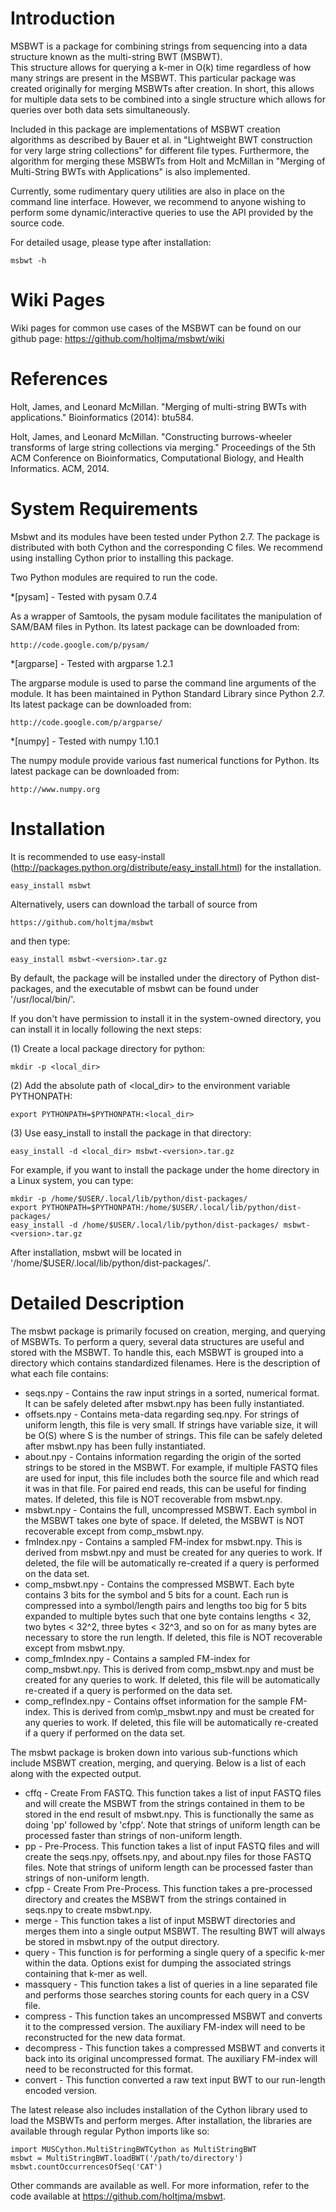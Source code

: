 Introduction
============

MSBWT is a package for combining strings from sequencing into a data structure known as the multi-string BWT (MSBWT).  
This structure allows for querying a k-mer in O(k) time regardless of how many strings are present in the MSBWT.  This
particular package was created originally for merging MSBWTs after creation.  In short, this allows for multiple data
sets to be combined into a single structure which allows for queries over both data sets simultaneously.

Included in this package are implementations of MSBWT creation algorithms as described by Bauer et al. in "Lightweight
BWT construction for very large string collections" for different file types.  Furthermore, the algorithm for merging
these MSBWTs from Holt and McMillan in "Merging of Multi-String BWTs with Applications" is also implemented.

Currently, some rudimentary query utilities are also in place on the command line interface.  However, we recommend to 
anyone wishing to perform some dynamic/interactive queries to use the API provided by the source code.

For detailed usage, please type after installation:

	msbwt -h

Wiki Pages
==========

Wiki pages for common use cases of the MSBWT can be found on our github page: https://github.com/holtjma/msbwt/wiki

References
==========

Holt, James, and Leonard McMillan. "Merging of multi-string BWTs with applications." Bioinformatics (2014): btu584.

Holt, James, and Leonard McMillan. "Constructing burrows-wheeler transforms of large string collections via merging." 
Proceedings of the 5th ACM Conference on Bioinformatics, Computational Biology, and Health Informatics. ACM, 2014.

System Requirements
===================

Msbwt and its modules have been tested under Python 2.7.  The package is distributed with both Cython and the 
corresponding C files.  We recommend using installing Cython prior to installing this package.

Two Python modules are required to run the code.

*[pysam] - Tested with pysam 0.7.4

As a wrapper of Samtools, the pysam module facilitates the manipulation of SAM/BAM files in Python. Its latest 
package can be downloaded from:

	http://code.google.com/p/pysam/


*[argparse] - Tested with argparse 1.2.1

The argparse module is used to parse the command line arguments of the module. It has been maintained in Python 
Standard Library since Python 2.7.  Its latest package can be downloaded from:

	http://code.google.com/p/argparse/

*[numpy] - Tested with numpy 1.10.1

The numpy module provide various fast numerical functions for Python.  Its latest package can be downloaded from:

	http://www.numpy.org

Installation
============

It is recommended to use easy-install (http://packages.python.org/distribute/easy_install.html) for the 
installation.

	easy_install msbwt

Alternatively, users can download the tarball of source from

	https://github.com/holtjma/msbwt

and then type:

	easy_install msbwt-<version>.tar.gz

By default, the package will be installed under the directory of Python dist-packages, and the executable of 
msbwt can be found under '/usr/local/bin/'.

If you don't have permission to install it in the system-owned directory, you can install it in locally following 
the next steps:

(1) Create a local package directory for python:

	mkdir -p <local_dir>

(2) Add the absolute path of <local_dir> to the environment variable PYTHONPATH:

	export PYTHONPATH=$PYTHONPATH:<local_dir>

(3) Use easy_install to install the package in that directory:

	easy_install -d <local_dir> msbwt-<version>.tar.gz

For example, if you want to install the package under the home directory in
a Linux system, you can type:

	mkdir -p /home/$USER/.local/lib/python/dist-packages/
	export PYTHONPATH=$PYTHONPATH:/home/$USER/.local/lib/python/dist-packages/
	easy_install -d /home/$USER/.local/lib/python/dist-packages/ msbwt-<version>.tar.gz

After installation, msbwt will be located in '/home/$USER/.local/lib/python/dist-packages/'.


Detailed Description
===========

The msbwt package is primarily focused on creation, merging, and querying of MSBWTs.  To perform a query, several
data structures are useful and stored with the MSBWT.  To handle this, each MSBWT is grouped into a directory which
contains standardized filenames.  Here is the description of what each file contains:

 * seqs.npy - Contains the raw input strings in a sorted, numerical format. It can be safely deleted after msbwt.npy has been fully instantiated.
 * offsets.npy - Contains meta-data regarding seq.npy.  For strings of uniform length, this file is very small. If strings have variable size, it will be O(S) where S is the number of strings.  This file can be safely deleted after msbwt.npy has been fully instantiated.
 * about.npy - Contains information regarding the origin of the sorted strings to be stored in the MSBWT.  For example, if multiple FASTQ files are used for input, this file includes both the source file and which read it was in that file.  For paired end reads, this can be useful for finding mates. If deleted, this file is NOT recoverable from msbwt.npy.
 * msbwt.npy - Contains the full, uncompressed MSBWT.  Each symbol in the MSBWT takes one byte of space.  If deleted, the MSBWT is NOT recoverable except from comp_msbwt.npy.
 * fmIndex.npy - Contains a sampled FM-index for msbwt.npy.  This is derived from msbwt.npy and must be created for any queries to work.  If deleted, the file will be automatically re-created if a query is performed on the data set.
 * comp\_msbwt.npy - Contains the compressed MSBWT.  Each byte contains 3 bits for the symbol and 5 bits for a count. Each run is compressed into a symbol/length pairs and lengths too big for 5 bits expanded to multiple bytes such that one byte contains lengths < 32, two bytes < 32^2, three bytes < 32^3, and so on for as many bytes are necessary to store the run length.  If deleted, this file is NOT recoverable except from msbwt.npy.
 * comp\_fmIndex.npy	- Contains a sampled FM-index for comp\_msbwt.npy.  This is derived from comp\_msbwt.npy and must be created for any queries to work.  If deleted, this file will be automatically re-created if a query is performed on the data set.
 * comp\_refIndex.npy - Contains offset information for the sample FM-index.  This is derived from com\p_msbwt.npy and must be created for any queries to work.  If deleted, this file will be automatically re-created if a query if performed on the data set.

The msbwt package is broken down into various sub-functions which include MSBWT creation, merging, and querying.  Below is a
list of each along with the expected output.

 * cffq - Create From FASTQ.  This function takes a list of input FASTQ files and will create the MSBWT from the strings contained in them to be stored in the end result of msbwt.npy.  This is functionally the same as doing 'pp' followed by 'cfpp'.  Note that strings of uniform length can be processed faster than strings of non-uniform length.
 * pp - Pre-Process.  This function takes a list of input FASTQ files and will create the seqs.npy, offsets.npy, and about.npy files for those FASTQ files.  Note that strings of uniform length can be processed faster than strings of non-uniform length.
 * cfpp - Create From Pre-Process.  This function takes a pre-processed directory and creates the MSBWT from the strings contained in seqs.npy to create msbwt.npy.
 * merge - This function takes a list of input MSBWT directories and merges them into a single output MSBWT.  The resulting BWT will always be stored in msbwt.npy of the output directory.
 * query - This function is for performing a single query of a specific k-mer within the data.  Options exist for dumping the associated strings containing that k-mer as well.
 * massquery - This function takes a list of queries in a line separated file and performs those searches storing counts for each query in a CSV file.
 * compress - This function takes an uncompressed MSBWT and converts it to the compressed version.  The auxiliary FM-index will need to be reconstructed for the new data format.
 * decompress - This function takes a compressed MSBWT and converts it back into its original uncompressed format. The auxiliary FM-index will need to be reconstructed for this format.
 * convert - This function converted a raw text input BWT to our run-length encoded version.

The latest release also includes installation of the Cython library used to load the MSBWTs and perform merges.  After 
installation, the libraries are available through regular Python imports like so:

	import MUSCython.MultiStringBWTCython as MultiStringBWT
	msbwt = MultiStringBWT.loadBWT('/path/to/directory')
	msbwt.countOccurrencesOfSeq('CAT')

Other commands are available as well. For more information, refer to the code available at https://github.com/holtjma/msbwt.